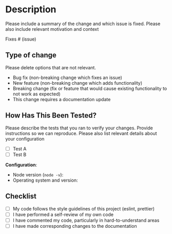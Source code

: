 # Description

Please include a summary of the change and which issue is fixed. Please also
include relevant motivation and context

Fixes # (issue)

## Type of change

Please delete options that are not relevant.

- Bug fix (non-breaking change which fixes an issue)
- New feature (non-breaking change which adds functionality)
- Breaking change (fix or feature that would cause existing functionality to not
  work as expected)
- This change requires a documentation update

## How Has This Been Tested?

Please describe the tests that you ran to verify your changes. Provide
instructions so we can reproduce. Please also list relevant details about your configuration

- [ ] Test A
- [ ] Test B

**Configuration**:

- Node version (`node -v`):
- Operating system and version:

## Checklist

- [ ] My code follows the style guidelines of this project (eslint, prettier)
- [ ] I have performed a self-review of my own code
- [ ] I have commented my code, particularly in hard-to-understand areas
- [ ] I have made corresponding changes to the documentation
